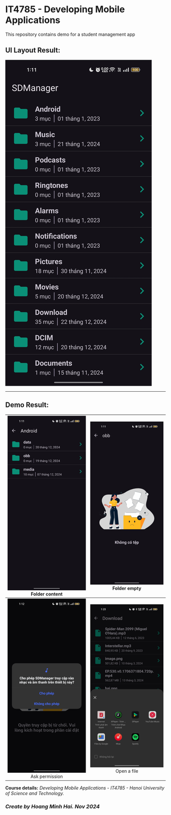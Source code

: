 # IT4785 - Developing Mobile Applications

This repository contains demo for a student management app

## UI Layout Result:
![Layout Demo](app/src/main/res/result/Main%20UI.jpg)

---
## Demo Result:
|        ![Function Demo](app/src/main/res/result/Folder.jpg)<br/>Folder content         |         ![Function Demo](app/src/main/res/result/Not%20Found.jpg)<br/>Folder empty         |
|:--------------------------------------------------------------------------------------:|:------------------------------------------------------------------------------------------:|
|      ![Function Demo](app/src/main/res/result/Permission.jpg)<br/>Ask permission       |         ![Function Demo](app/src/main/res/result/Open%20File.jpg)<br/>Open a file          |


**Course details:** _Developing Mobile Applications - IT4785 - Hanoi University of Science and Technology._

### _Create by Hoang Minh Hai. Nov 2024_
